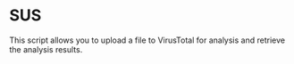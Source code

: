 # SUS
 This script allows you to upload a file to VirusTotal for analysis and retrieve the analysis results.
